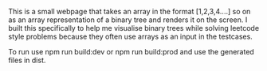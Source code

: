This is a small webpage that takes an array in the format [1,2,3,4....] so on as an array representation of a binary tree and renders it on the screen.
I built this specifically to help me visualise binary trees while solving leetcode style problems because they often use arrays as an input in the testcases.

To run use npm run build:dev or npm run build:prod and use the generated files in dist.
